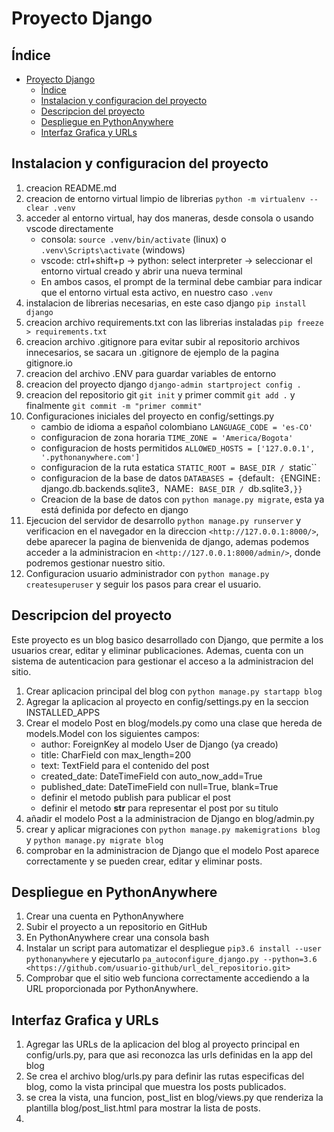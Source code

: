 # Proyecto Django

## Índice

- [Proyecto Django](#proyecto-django)
  - [Índice](#índice)
  - [Instalacion y configuracion del proyecto](#instalacion-y-configuracion-del-proyecto)
  - [Descripcion del proyecto](#descripcion-del-proyecto)
  - [Despliegue en PythonAnywhere](#despliegue-en-pythonanywhere)
  - [Interfaz Grafica y URLs](#interfaz-grafica-y-urls)

## Instalacion y configuracion del proyecto

1. creacion README.md
2. creacion de entorno virtual limpio de librerias `python -m virtualenv --clear .venv`
3. acceder al entorno virtual, hay dos maneras, desde consola o usando vscode directamente
   - consola: `source .venv/bin/activate` (linux) o `.venv\Scripts\activate` (windows)
   - vscode: ctrl+shift+p -> python: select interpreter -> seleccionar el entorno virtual creado y abrir una nueva terminal
   - En ambos casos, el prompt de la terminal debe cambiar para indicar que el entorno virtual esta activo, en nuestro caso `.venv`
4. instalacion de librerias necesarias, en este caso django `pip install django`
5. creacion archivo requirements.txt con las librerias instaladas `pip freeze > requirements.txt`
6. creacion archivo .gitignore para evitar subir al repositorio archivos innecesarios, se sacara un .gitignore de ejemplo de la pagina gitignore.io
7. creacion del archivo .ENV para guardar variables de entorno
8. creacion del proyecto django `django-admin startproject config .`
9. creacion del repositorio git `git init` y primer commit `git add .` y finalmente `git commit -m "primer commit"`
10. Configuraciones iniciales del proyecto en config/settings.py
    - cambio de idioma a español colombiano `LANGUAGE_CODE = 'es-CO'`
    - configuracion de zona horaria `TIME_ZONE = 'America/Bogota'`
    - configuracion de hosts permitidos `ALLOWED_HOSTS = ['127.0.0.1', '.pythonanywhere.com']`
    - configuracion de la ruta estatica `STATIC_ROOT = BASE_DIR / `static``
    - configuracion de la base de datos `DATABASES = {`default`: {`ENGINE`: `django.db.backends.sqlite3`, `NAME`: BASE_DIR / `db.sqlite3`,}}`
    - Creacion de la base de datos con `python manage.py migrate`, esta ya está definida por defecto en django
11. Ejecucion del servidor de desarrollo `python manage.py runserver` y verificacion en el navegador en la direccion `<http://127.0.0.1:8000/>`, debe aparecer la pagina de bienvenida de django, ademas podemos acceder a la administracion en `<http://127.0.0.1:8000/admin/>`, donde podremos gestionar nuestro sitio.
12. Configuracion usuario administrador con `python manage.py createsuperuser` y seguir los pasos para crear el usuario.

## Descripcion del proyecto

Este proyecto es un blog basico desarrollado con Django, que permite a los usuarios crear, editar y eliminar publicaciones. Ademas, cuenta con un sistema de autenticacion para gestionar el acceso a la administracion del sitio.

1. Crear aplicacion principal del blog con `python manage.py startapp blog`
2. Agregar la aplicacion al proyecto en config/settings.py en la seccion INSTALLED_APPS
3. Crear el modelo Post en blog/models.py como una clase que hereda de models.Model con los siguientes campos:
    - author: ForeignKey al modelo User de Django (ya creado)
    - title: CharField con max_length=200
    - text: TextField para el contenido del post
    - created_date: DateTimeField con auto_now_add=True
    - published_date: DateTimeField con null=True, blank=True
    - definir el metodo publish para publicar el post
    - definir el metodo __str__ para representar el post por su titulo
4. añadir el modelo Post a la administracion de Django en blog/admin.py
5. crear y aplicar migraciones con `python manage.py makemigrations blog` y `python manage.py migrate blog`
6. comprobar en la administracion de Django que el modelo Post aparece correctamente y se pueden crear, editar y eliminar posts.

## Despliegue en PythonAnywhere

1. Crear una cuenta en PythonAnywhere
2. Subir el proyecto a un repositorio en GitHub
3. En PythonAnywhere crear una consola bash
4. Instalar un script para automatizar el despliegue `pip3.6 install --user pythonanywhere` y ejecutarlo `pa_autoconfigure_django.py --python=3.6 <https://github.com/usuario-github/url_del_repositorio.git>`
5. Comprobar que el sitio web funciona correctamente accediendo a la URL proporcionada por PythonAnywhere.

## Interfaz Grafica y URLs

1. Agregar las URLs de la aplicacion del blog al proyecto principal en config/urls.py, para que asi reconozca las urls definidas en la app del blog
2. Se crea el archivo blog/urls.py para definir las rutas especificas del blog, como la vista principal que muestra los posts publicados.
3. se crea la vista, una funcion, post_list en blog/views.py que renderiza la plantilla blog/post_list.html para mostrar la lista de posts.
4. 
